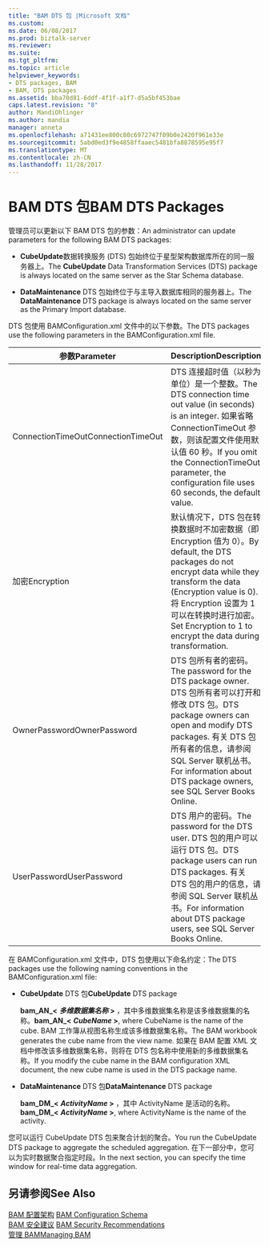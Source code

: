 ```yaml
---
title: "BAM DTS 包 |Microsoft 文档"
ms.custom: 
ms.date: 06/08/2017
ms.prod: biztalk-server
ms.reviewer: 
ms.suite: 
ms.tgt_pltfrm: 
ms.topic: article
helpviewer_keywords:
- DTS packages, BAM
- BAM, DTS packages
ms.assetid: bba70d81-6ddf-4f1f-a1f7-d5a5bf453bae
caps.latest.revision: "8"
author: MandiOhlinger
ms.author: mandia
manager: anneta
ms.openlocfilehash: a71431ee800c80c6972747f09b0e2420f961e33e
ms.sourcegitcommit: 5abd0ed3f9e4858ffaaec5481bfa8878595e95f7
ms.translationtype: MT
ms.contentlocale: zh-CN
ms.lasthandoff: 11/28/2017
---
```

# <a name="bam-dts-packages"></a><span data-ttu-id="96cae-102">BAM DTS 包</span><span class="sxs-lookup"><span data-stu-id="96cae-102">BAM DTS Packages</span></span>
<span data-ttu-id="96cae-103">管理员可以更新以下 BAM DTS 包的参数：</span><span class="sxs-lookup"><span data-stu-id="96cae-103">An administrator can update parameters for the following BAM DTS packages:</span></span>  
  
-   <span data-ttu-id="96cae-104">**CubeUpdate**数据转换服务 (DTS) 包始终位于星型架构数据库所在的同一服务器上。</span><span class="sxs-lookup"><span data-stu-id="96cae-104">The **CubeUpdate** Data Transformation Services (DTS) package is always located on the same server as the Star Schema database.</span></span>  
  
-   <span data-ttu-id="96cae-105">**DataMaintenance** DTS 包始终位于与主导入数据库相同的服务器上。</span><span class="sxs-lookup"><span data-stu-id="96cae-105">The **DataMaintenance** DTS package is always located on the same server as the Primary Import database.</span></span>  
  
 <span data-ttu-id="96cae-106">DTS 包使用 BAMConfiguration.xml 文件中的以下参数。</span><span class="sxs-lookup"><span data-stu-id="96cae-106">The DTS packages use the following parameters in the BAMConfiguration.xml file.</span></span>  
  
|<span data-ttu-id="96cae-107">参数</span><span class="sxs-lookup"><span data-stu-id="96cae-107">Parameter</span></span>|<span data-ttu-id="96cae-108">Description</span><span class="sxs-lookup"><span data-stu-id="96cae-108">Description</span></span>|  
|---------------|-----------------|  
|<span data-ttu-id="96cae-109">ConnectionTimeOut</span><span class="sxs-lookup"><span data-stu-id="96cae-109">ConnectionTimeOut</span></span>|<span data-ttu-id="96cae-110">DTS 连接超时值（以秒为单位）是一个整数。</span><span class="sxs-lookup"><span data-stu-id="96cae-110">The DTS connection time out value (in seconds) is an integer.</span></span> <span data-ttu-id="96cae-111">如果省略 ConnectionTimeOut 参数，则该配置文件使用默认值 60 秒。</span><span class="sxs-lookup"><span data-stu-id="96cae-111">If you omit the ConnectionTimeOut parameter, the configuration file uses 60 seconds, the default value.</span></span>|  
|<span data-ttu-id="96cae-112">加密</span><span class="sxs-lookup"><span data-stu-id="96cae-112">Encryption</span></span>|<span data-ttu-id="96cae-113">默认情况下，DTS 包在转换数据时不加密数据（即 Encryption 值为 0）。</span><span class="sxs-lookup"><span data-stu-id="96cae-113">By default, the DTS packages do not encrypt data while they transform the data (Encryption value is 0).</span></span> <span data-ttu-id="96cae-114">将 Encryption 设置为 1 可以在转换时进行加密。</span><span class="sxs-lookup"><span data-stu-id="96cae-114">Set Encryption to 1 to encrypt the data during transformation.</span></span>|  
|<span data-ttu-id="96cae-115">OwnerPassword</span><span class="sxs-lookup"><span data-stu-id="96cae-115">OwnerPassword</span></span>|<span data-ttu-id="96cae-116">DTS 包所有者的密码。</span><span class="sxs-lookup"><span data-stu-id="96cae-116">The password for the DTS package owner.</span></span> <span data-ttu-id="96cae-117">DTS 包所有者可以打开和修改 DTS 包。</span><span class="sxs-lookup"><span data-stu-id="96cae-117">DTS package owners can open and modify DTS packages.</span></span> <span data-ttu-id="96cae-118">有关 DTS 包所有者的信息，请参阅 SQL Server 联机丛书。</span><span class="sxs-lookup"><span data-stu-id="96cae-118">For information about DTS package owners, see SQL Server Books Online.</span></span>|  
|<span data-ttu-id="96cae-119">UserPassword</span><span class="sxs-lookup"><span data-stu-id="96cae-119">UserPassword</span></span>|<span data-ttu-id="96cae-120">DTS 用户的密码。</span><span class="sxs-lookup"><span data-stu-id="96cae-120">The password for the DTS user.</span></span> <span data-ttu-id="96cae-121">DTS 包的用户可以运行 DTS 包。</span><span class="sxs-lookup"><span data-stu-id="96cae-121">DTS package users can run DTS packages.</span></span> <span data-ttu-id="96cae-122">有关 DTS 包的用户的信息，请参阅 SQL Server 联机丛书。</span><span class="sxs-lookup"><span data-stu-id="96cae-122">For information about DTS package users, see SQL Server Books Online.</span></span>|  
  
 <span data-ttu-id="96cae-123">在 BAMConfiguration.xml 文件中，DTS 包使用以下命名约定：</span><span class="sxs-lookup"><span data-stu-id="96cae-123">The DTS packages use the following naming conventions in the BAMConfiguration.xml file:</span></span>  
  
-   <span data-ttu-id="96cae-124">**CubeUpdate** DTS 包</span><span class="sxs-lookup"><span data-stu-id="96cae-124">**CubeUpdate** DTS package</span></span>  
  
     <span data-ttu-id="96cae-125">**bam_AN_\<**  ***多维数据集名称* \>** ，其中多维数据集名称是该多维数据集的名称。</span><span class="sxs-lookup"><span data-stu-id="96cae-125">**bam_AN_\<** ***CubeName* \>**, where CubeName is the name of the cube.</span></span> <span data-ttu-id="96cae-126">BAM 工作簿从视图名称生成该多维数据集名称。</span><span class="sxs-lookup"><span data-stu-id="96cae-126">The BAM workbook generates the cube name from the view name.</span></span> <span data-ttu-id="96cae-127">如果在 BAM 配置 XML 文档中修改该多维数据集名称，则将在 DTS 包名称中使用新的多维数据集名称。</span><span class="sxs-lookup"><span data-stu-id="96cae-127">If you modify the cube name in the BAM configuration XML document, the new cube name is used in the DTS package name.</span></span>  
  
-   <span data-ttu-id="96cae-128">**DataMaintenance** DTS 包</span><span class="sxs-lookup"><span data-stu-id="96cae-128">**DataMaintenance** DTS package</span></span>  
  
     <span data-ttu-id="96cae-129">**bam_DM_\<**   ***ActivityName* \>** ，其中 ActivityName 是活动的名称。</span><span class="sxs-lookup"><span data-stu-id="96cae-129">**bam_DM_\<** ***ActivityName* \>**, where ActivityName is the name of the activity.</span></span>  
  
 <span data-ttu-id="96cae-130">您可以运行 CubeUpdate DTS 包来聚合计划的聚合。</span><span class="sxs-lookup"><span data-stu-id="96cae-130">You run the CubeUpdate DTS package to aggregate the scheduled aggregation.</span></span> <span data-ttu-id="96cae-131">在下一部分中，您可以为实时数据聚合指定时段。</span><span class="sxs-lookup"><span data-stu-id="96cae-131">In the next section, you can specify the time window for real-time data aggregation.</span></span>  
  
## <a name="see-also"></a><span data-ttu-id="96cae-132">另请参阅</span><span class="sxs-lookup"><span data-stu-id="96cae-132">See Also</span></span>  
 <span data-ttu-id="96cae-133">[BAM 配置架构](../core/bam-configuration-schema.md) </span><span class="sxs-lookup"><span data-stu-id="96cae-133">[BAM Configuration Schema](../core/bam-configuration-schema.md) </span></span>  
 <span data-ttu-id="96cae-134">[BAM 安全建议](../core/bam-security-recommendations.md) </span><span class="sxs-lookup"><span data-stu-id="96cae-134">[BAM Security Recommendations](../core/bam-security-recommendations.md) </span></span>  
 [<span data-ttu-id="96cae-135">管理 BAM</span><span class="sxs-lookup"><span data-stu-id="96cae-135">Managing BAM</span></span>](../core/managing-bam.md)